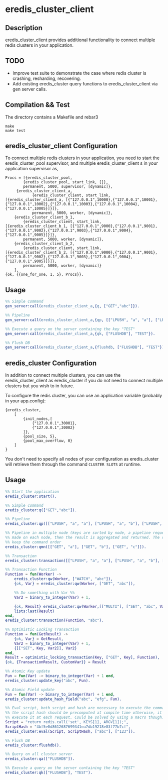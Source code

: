 # eredis_cluster_client

## Description

eredis_cluster_client provides additional functionality to connect multiple redis clusters in your application. 

## TODO

- Improve test suite to demonstrate the case where redis cluster is crashing,
resharding, recovering.
- Add existing eredis_cluster query functions to eredis_cluster_client via gen server calls.


## Compilation && Test

The directory contains a Makefile and rebar3

	make
	make test

## eredis_cluster_client Configuration
To connect multiple redis clusters in your application, you need to start the eredis_cluster_pool supervisor, and multiple  eredis_cluster_client s in your application supervisor as,

    Procs = [{eredis_cluster_pool,
            {eredis_cluster_pool, start_link, []},
            permanent, 5000, supervisor, [dynamic]},
         {eredis_cluster_client_a,
                {eredis_cluster_client, start_link, [{eredis_cluster_client_a, [{"127.0.0.1",10000},{"127.0.0.1",10001},{"127.0.0.1",10002},{"127.0.0.1",10003},{"127.0.0.1",10004},{"127.0.0.1",10005}]}]},
                permanent, 5000, worker, [dynamic]},
        {eredis_cluster_client_b_1,
            {eredis_cluster_client, start_link, [{eredis_cluster_client_b_1, [{"127.0.0.1",9000},{"127.0.0.1",9001},{"127.0.0.1",9002},{"127.0.0.1",9003},{"127.0.0.1",9004},{"127.0.0.1",9005}]}]},
            permanent, 5000, worker, [dynamic]},
        {eredis_cluster_client_b_2,
            {eredis_cluster_client, start_link, [{eredis_cluster_client_b_2, [{"127.0.0.1",9000},{"127.0.0.1",9001},{"127.0.0.1",9002},{"127.0.0.1",9003},{"127.0.0.1",9004},{"127.0.0.1",9005}]}]},
            permanent, 5000, worker, [dynamic]}
        ],
    {ok, {{one_for_one, 1, 5}, Procs}}.

## Usage
```erlang
%% Simple command
gen_server:call(eredis_cluster_client_a,{q, ["GET","abc"]}).

%% Pipeline
gen_server:call(eredis_cluster_client_a,{qp, [["LPUSH", "a", "a"], ["LPUSH", "a", "b"], ["LPUSH", "a", "c"]]}).

%% Execute a query on the server containing the key "TEST"
gen_server:call(eredis_cluster_client_a,{qk, ["FLUSHDB"], "TEST"}).

%% Flush DB
gen_server:call(eredis_cluster_client_a,{flushdb, ["FLUSHDB"], "TEST"}).

```
## eredis_cluster Configuration

In addition to connect multiple clusters, you can use the eredis_cluster_client as eredis_cluster if you do not need to connect multiple clusters but you wish to in future.

To configure the redis cluster, you can use an application variable (probably in your app.config):

	{eredis_cluster,
	    [
	        {init_nodes,[
	            {"127.0.0.1",30001},
	            {"127.0.0.1",30002}
	        ]},
	        {pool_size, 5},
	        {pool_max_overflow, 0}
	    ]
	}

You don't need to specify all nodes of your configuration as eredis_cluster will
retrieve them through the command `CLUSTER SLOTS` at runtime.

## Usage

```erlang
%% Start the application
eredis_cluster:start().

%% Simple command
eredis_cluster:q(["GET","abc"]).

%% Pipeline
eredis_cluster:qp([["LPUSH", "a", "a"], ["LPUSH", "a", "b"], ["LPUSH", "a", "c"]]).

%% Pipeline in multiple node (keys are sorted by node, a pipeline request is
%% made on each node, then the result is aggregated and returned. The response
%% keep the command order
eredis_cluster:qmn([["GET", "a"], ["GET", "b"], ["GET", "c"]]).

%% Transaction
eredis_cluster:transaction([["LPUSH", "a", "a"], ["LPUSH", "a", "b"], ["LPUSH", "a", "c"]]).

%% Transaction Function
Function = fun(Worker) ->
    eredis_cluster:qw(Worker, ["WATCH", "abc"]),
    {ok, Var} = eredis_cluster:qw(Worker, ["GET", "abc"]),

    %% Do something with Var %%
    Var2 = binary_to_integer(Var) + 1,

    {ok, Result} eredis_cluster:qw(Worker,[["MULTI"], ["SET", "abc", Var2], ["EXEC"]]),
    lists:last(Result)
end,
eredis_cluster:transaction(Function, "abc").

%% Optimistic Locking Transaction
Function = fun(GetResult) ->
    {ok, Var} = GetResult,
    Var2 = binary_to_integer(Var) + 1,
    {[["SET", Key, Var2]], Var2}
end,
Result = optimistic_locking_transaction(Key, ["GET", Key], Function),
{ok, {TransactionResult, CustomVar}} = Result

%% Atomic Key update
Fun = fun(Var) -> binary_to_integer(Var) + 1 end,
eredis_cluster:update_key("abc", Fun).

%% Atomic Field update
Fun = fun(Var) -> binary_to_integer(Var) + 1 end,
eredis_cluster:update_hash_field("abc", "efg", Fun).

%% Eval script, both script and hash are necessary to execute the command,
%% the script hash should be precomputed at compile time otherwise, it will
%% execute it at each request. Could be solved by using a macro though.  
Script = "return redis.call('set', KEYS[1], ARGV[1]);",
ScriptHash = "4bf5e0d8612687699341ea7db19218e83f77b7cf",
eredis_cluster:eval(Script, ScriptHash, ["abc"], ["123"]).

%% Flush DB
eredis_cluster:flushdb().

%% Query on all cluster server
eredis_cluster:qa(["FLUSHDB"]).

%% Execute a query on the server containing the key "TEST"
eredis_cluster:qk(["FLUSHDB"], "TEST").
```
